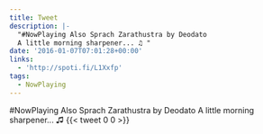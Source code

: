 ```yaml
---
title: Tweet
description: |-
  "#NowPlaying Also Sprach Zarathustra by Deodato
  A little morning sharpener... ♫ "
date: '2016-01-07T07:01:28+00:00'
links:
  - 'http://spoti.fi/L1Xxfp'
tags:
  - NowPlaying
---
```

#NowPlaying Also Sprach Zarathustra by Deodato
A little morning sharpener... ♫ 
      {{< tweet 0 0 >}}
    
